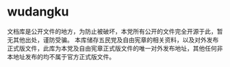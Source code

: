 # wudangku
文档库是公开文件的地方，为防止被破坏，本党所有公开的文件完全开源于此，暂无其他出处，谨防受骗。
本库储存五民党及自由宪章的相关资料，以及对外发布正式版文件，此库为本党及自由宪章正式版文件的唯一对外发布地址，其他任何非本地址发布的均不属于官方正式版文件。
